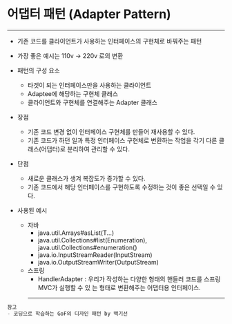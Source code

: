 # 어댑터 패턴 (Adapter Pattern)

---

- 기존 코드를 클라이언트가 사용하는 인터페이스의 구현체로 바꿔주는 패턴
- 가장 좋은 예시는 110v → 220v 로의 변환
- 패턴의 구성  요소
    - 타겟이 되는 인터페이스만을 사용하는 클라이언트
    - Adaptee에 해당하는 구현체 클래스
    - 클라이언트와 구현체를 연결해주는 Adapter 클래스

- 장점
    - 기존 코드 변경 없이  인터페이스 구현체를 만들어 재사용할 수 있다.
    - 기존 코드가 하던 일과 특정 인터페이스 구현체로 변환하는 작업을 각기 다른 클래스(어댑터)로 분리하여 관리할 수 있다.
- 단점
    - 새로운 클래스가 생겨 복잡도가 증가할 수 있다.
    - 기존 코드에서 해당 인터페이스를 구현하도록 수정하는 것이 좋은 선택일 수 있다.

- 사용된 예시
    - 자바
        - java.util.Arrays#asList(T...)
        - java.util.Collections#list(Enumeration), java.util.Collections#enumeration()
        - java.io.InputStreamReader(InputStream)
        - java.io.OutputStreamWriter(OutputStream)
    - 스프링
        - HandlerAdapter : 우리가 작성하는 다양한 형태의 핸들러 코드를 스프링 MVC가 실행할 수 있
          는 형태로 변환해주는 어댑터용 인터페이스.
        ****

```java
참고
- 코딩으로 학습하는 GoF의 디자인 패턴 by 백기선
```